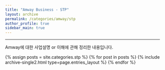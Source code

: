 ```yaml
---
title: "Amway Business - STP"
layout: archive
permalink: /categories/amway/stp
author_profile: true
sidebar_main: true
---
```


<!-- 공백이 포함되어 있는 카테고리 이름의 경우 site.categories['a b c'] 이런식으로! -->

***


Amway에 대한 사업설명 or 이해에 관해 정리한 내용입니다.
<!-- <br> [🌜 강의 들으러 가기 Click](https://www.inflearn.com/course/unity-2#)
{: .notice--warning} -->


{% assign posts = site.categories.stp %}
{% for post in posts %} {% include archive-single2.html type=page.entries_layout %} {% endfor %}